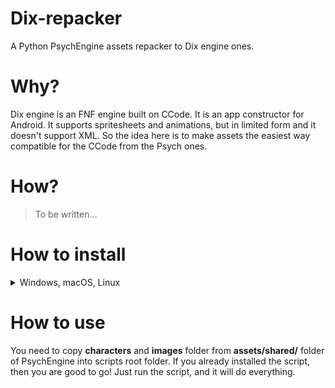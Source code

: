 # Dix-repacker
A Python PsychEngine assets repacker to Dix engine ones.
# Why?
Dix engine is an FNF engine built on CCode. It is an app constructor for Android. It supports spritesheets and animations, but in limited form and it doesn't support XML. So the idea here is to make assets the easiest way compatible for the CCode from the Psych ones.
# How?
> To be written...
# How to install
<details>
  <summary>Windows, macOS, Linux</summary>
</details>

# How to use
You need to copy **characters** and **images** folder from **assets/shared/** folder of PsychEngine into scripts root folder. If you already installed the script, then you are good to go! Just run the script, and it will do everything.
